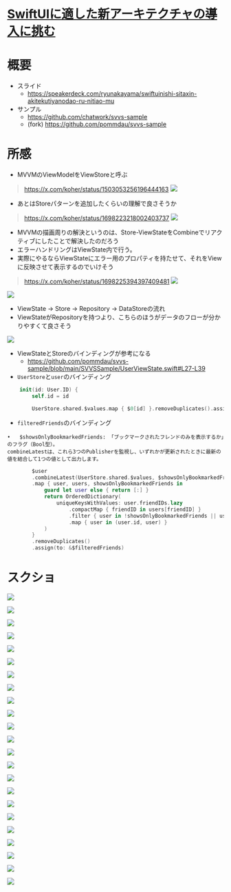 # [SwiftUIに適した新アーキテクチャの導入に挑む](https://www.youtube.com/watch?v=y5vTTVvUejU&t=834s)

# 概要
- スライド
    - https://speakerdeck.com/ryunakayama/swiftuinishi-sitaxin-akitekutiyanodao-ru-nitiao-mu
- サンプル
    - https://github.com/chatwork/svvs-sample
    - (fork) https://github.com/pommdau/svvs-sample

# 所感

- MVVMのViewModelをViewStoreと呼ぶ

>https://x.com/koher/status/1503053256196444163
>![](https://i.imgur.com/b4iLtoU.jpeg)

- あとはStoreパターンを追加したくらいの理解で良さそうか

>https://x.com/koher/status/1698223218002403737
>![](https://i.imgur.com/ibO5CZI.jpeg)

- MVVMの描画周りの解決というのは、Store-ViewStateをCombineでリアクティブにしたことで解決したのだろう
- エラーハンドリングはViewState内で行う。
- 実際にやるならViewStateにエラー用のプロパティを持たせて、それをViewに反映させて表示するのでいけそう

>https://x.com/koher/status/1698225394397409481
>![](https://i.imgur.com/TLh2cqy.jpeg)

![](https://i.imgur.com/BTUwFo7.jpeg)

- ViewState -> Store -> Repository -> DataStoreの流れ
- ViewStateがRepositoryを持つより、こちらのほうがデータのフローが分かりやすくて良さそう

![](https://i.imgur.com/66dLiD9.jpeg)
- ViewStateとStoreのバインディングが参考になる
    - https://github.com/pommdau/svvs-sample/blob/main/SVVSSample/UserViewState.swift#L27-L39
- `UserStore`と`user`のバインディング

```swift
    init(id: User.ID) {
        self.id = id

        UserStore.shared.$values.map { $0[id] }.removeDuplicates().assign(to: &$user)
```

- `filteredFriends`のバインディング

```
•	$showsOnlyBookmarkedFriends: 「ブックマークされたフレンドのみを表示するか」のフラグ（Bool型）。
combineLatestは、これら3つのPublisherを監視し、いずれかが更新されたときに最新の値を結合して1つの値として出力します。
```

```swift
        $user
        .combineLatest(UserStore.shared.$values, $showsOnlyBookmarkedFriends)
        .map { user, users, showsOnlyBookmarkedFriends in
            guard let user else { return [:] }
            return OrderedDictionary(
                uniqueKeysWithValues: user.friendIDs.lazy
                    .compactMap { friendID in users[friendID] }
                    .filter { user in !showsOnlyBookmarkedFriends || user.isBookmarked }
                    .map { user in (user.id, user) }
            )
        }
        .removeDuplicates()
        .assign(to: &$filteredFriends)
```

# スクショ

![](https://i.imgur.com/vg5h3ad.jpeg)

![](https://i.imgur.com/bWyqWMS.jpeg)

![](https://i.imgur.com/wi4zZkX.jpeg)

![](https://i.imgur.com/tCmUoJf.jpeg)

![](https://i.imgur.com/rkhEzIp.jpeg)

![](https://i.imgur.com/y6LBXJd.jpeg)

![](https://i.imgur.com/WDxdgT0.jpeg)

![](https://i.imgur.com/IJNp5XY.jpeg)

![](https://i.imgur.com/Lf4NKHr.jpeg)

![](https://i.imgur.com/GOJSN97.jpeg)

![](https://i.imgur.com/fOuaybP.jpeg)

![](https://i.imgur.com/NIRB4UM.jpeg)

![](https://i.imgur.com/TWFw8bD.jpeg)

![](https://i.imgur.com/aGUoQiM.jpeg)

![](https://i.imgur.com/HJoh1sX.jpeg)

![](https://i.imgur.com/dn2Zp7T.jpeg)

![](https://i.imgur.com/2H9VHEt.jpeg)

![](https://i.imgur.com/fMBroci.jpeg)

![](https://i.imgur.com/NHziDuj.jpeg)

![](https://i.imgur.com/vjC8Mi7.jpeg)

![](https://i.imgur.com/n0pW06W.jpeg)

![](https://i.imgur.com/U5niHMn.jpeg)

![](https://i.imgur.com/hLRTYsB.jpeg)
